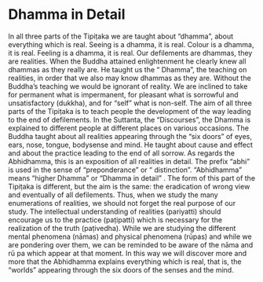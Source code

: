 # Dhamma in Detail

In all three parts of the Tipiṭaka we are taught about “dhamma”, about
everything which is real. Seeing is a dhamma, it is real. Colour is a
dhamma, it is real. Feeling is a dhamma, it is real. Our defilements are
dhammas, they are realities. When the Buddha attained enlightenment he
clearly knew all dhammas as they really are. He taught us the “ Dhamma”,
the teaching on realities, in order that we also may know dhammas as
they are. Without the Buddha’s teaching we would be ignorant of reality.
We are inclined to take for permanent what is impermanent, for pleasant
what is sorrowful and unsatisfactory (dukkha), and for “self” what is
non-self. The aim of all three parts of the Tipiṭaka is to teach people
the development of the way leading to the end of defilements. In the
Suttanta, the “Discourses”, the Dhamma is explained to different people
at different places on various occasions. The Buddha taught about all
realities appearing through the “six doors” of eyes, ears, nose, tongue,
bodysense and mind. He taught about cause and effect and about the
practice leading to the end of all sorrow. As regards the Abhidhamma,
this is an exposition of all realities in detail. The prefix “abhi” is
used in the sense of “preponderance” or “ distinction”. “Abhidhamma”
means “higher Dhamma” or “Dhamma in detail” . The form of this part of
the Tipiṭaka is different, but the aim is the same: the eradication of
wrong view and eventually of all defilements. Thus, when we study the
many enumerations of realities, we should not forget the real purpose of
our study. The intellectual understanding of realities (pariyatti)
should encourage us to the practice (paṭipatti) which is necessary for
the realization of the truth (paṭivedha). While we are studying the
different mental phenomena (nāmas) and physical phenomena (rūpas) and
while we are pondering over them, we can be reminded to be aware of the
nāma and rū pa which appear at that moment. In this way we will discover
more and more that the Abhidhamma explains everything which is real,
that is, the “worlds” appearing through the six doors of the senses and
the mind.


